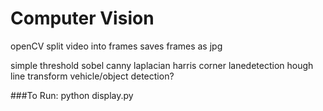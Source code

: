 # Computer Vision

openCV
split video into frames
saves frames as jpg

simple threshold
sobel
canny
laplacian
harris corner
lanedetection
  hough line transform
vehicle/object detection?

###To Run:
python display.py
